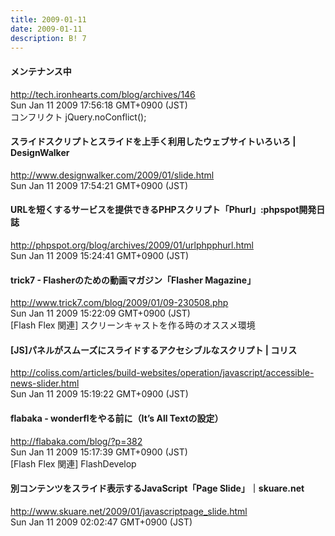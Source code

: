 ```yaml
---
title: 2009-01-11
date: 2009-01-11
description: B! 7
---
```


#### メンテナンス中
http://tech.ironhearts.com/blog/archives/146<br>
Sun Jan 11 2009 17:56:18 GMT+0900 (JST)<br>
コンフリクト jQuery.noConflict();


#### スライドスクリプトとスライドを上手く利用したウェブサイトいろいろ | DesignWalker
http://www.designwalker.com/2009/01/slide.html<br>
Sun Jan 11 2009 17:54:21 GMT+0900 (JST)<br>


#### URLを短くするサービスを提供できるPHPスクリプト「Phurl」:phpspot開発日誌
http://phpspot.org/blog/archives/2009/01/urlphpphurl.html<br>
Sun Jan 11 2009 15:24:41 GMT+0900 (JST)<br>


#### trick7 - Flasherのための動画マガジン「Flasher Magazine」
http://www.trick7.com/blog/2009/01/09-230508.php<br>
Sun Jan 11 2009 15:22:09 GMT+0900 (JST)<br>
[Flash Flex 関連] スクリーンキャストを作る時のオススメ環境


####   [JS]パネルがスムーズにスライドするアクセシブルなスクリプト | コリス
http://coliss.com/articles/build-websites/operation/javascript/accessible-news-slider.html<br>
Sun Jan 11 2009 15:19:22 GMT+0900 (JST)<br>


#### flabaka - wonderflをやる前に（It’s All Textの設定）
http://flabaka.com/blog/?p=382<br>
Sun Jan 11 2009 15:17:39 GMT+0900 (JST)<br>
[Flash Flex 関連] FlashDevelop


#### 別コンテンツをスライド表示するJavaScript「Page Slide」｜skuare.net
http://www.skuare.net/2009/01/javascriptpage_slide.html<br>
Sun Jan 11 2009 02:02:47 GMT+0900 (JST)<br>



